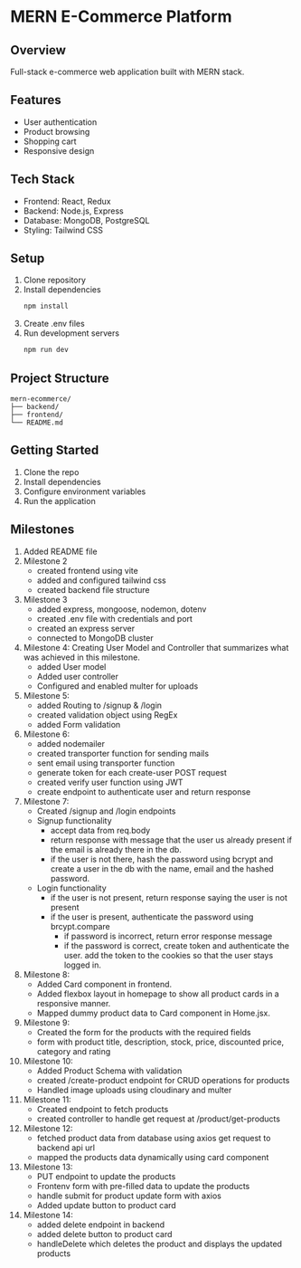 # MERN E-Commerce Platform

## Overview

Full-stack e-commerce web application built with MERN stack.

## Features

- User authentication
- Product browsing
- Shopping cart
- Responsive design

## Tech Stack

- Frontend: React, Redux
- Backend: Node.js, Express
- Database: MongoDB, PostgreSQL
- Styling: Tailwind CSS

## Setup

1. Clone repository
2. Install dependencies
   ```bash
   npm install
   ```
3. Create .env files
4. Run development servers
   ```bash
   npm run dev
   ```

## Project Structure

```
mern-ecommerce/
├── backend/
├── frontend/
└── README.md
```

## Getting Started

1. Clone the repo
2. Install dependencies
3. Configure environment variables
4. Run the application

## Milestones

1. Added README file
2. Milestone 2
   - created frontend using vite
   - added and configured tailwind css
   - created backend file structure
3. Milestone 3
   - added express, mongoose, nodemon, dotenv
   - created .env file with credentials and port
   - created an express server
   - connected to MongoDB cluster
4. Milestone 4: Creating User Model and Controller that summarizes what was achieved in this milestone.
   - added User model
   - Added user controller
   - Configured and enabled multer for uploads
5. Milestone 5:
   - added Routing to /signup & /login
   - created validation object using RegEx
   - added Form validation
6. Milestone 6:
   - added nodemailer
   - created transporter function for sending mails
   - sent email using transporter function
   - generate token for each create-user POST request
   - created verify user function using JWT
   - create endpoint to authenticate user and return response
7. Milestone 7:
   - Created /signup and /login endpoints
   - Signup functionality
     - accept data from req.body
     - return response with message that the user us already present if the email is already there in the db.
     - if the user is not there, hash the password using bcrypt and create a user in the db with the name, email and the hashed password.
   - Login functionality
     - if the user is not present, return response saying the user is not present
     - if the user is present, authenticate the password using brcypt.compare
       - if password is incorrect, return error response message
       - if the password is correct, create token and authenticate the user. add the token to the cookies so that the user stays logged in.
8. Milestone 8:
   - Added Card component in frontend.
   - Added flexbox layout in homepage to show all product cards in a responsive manner.
   - Mapped dummy product data to Card component in Home.jsx.
9. Milestone 9:
   - Created the form for the products with the required fields
   - form with product title, description, stock, price, discounted price, category and rating
10. Milestone 10:
    - Added Product Schema with validation
    - created /create-product endpoint for CRUD operations for products
    - Handled image uploads using cloudinary and multer
11. Milestone 11:
    - Created endpoint to fetch products
    - created controller to handle get request at /product/get-products
12. Milestone 12:
    - fetched product data from database using axios get request to backend api url
    - mapped the products data dynamically using card component
13. Milestone 13:
    - PUT endpoint to update the products
    - Frontenv form with pre-filled data to update the products
    - handle submit for product update form with axios
    - Added update button to product card
14. Milestone 14:
    - added delete endpoint in backend
    - added delete button to product card
    - handleDelete which deletes the product and displays the updated products

